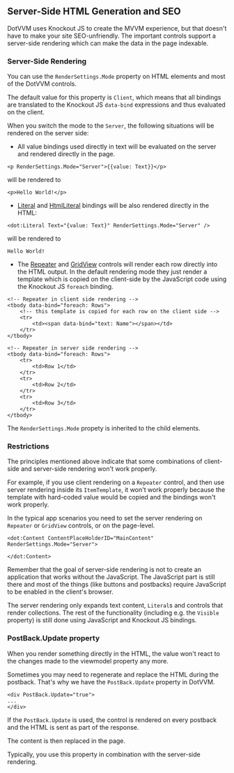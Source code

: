 ## Server-Side HTML Generation and SEO

DotVVM uses Knockout JS to create the MVVM experience, but that doesn't have to make your site SEO-unfriendly. The important controls support a server-side rendering which can make the data in the page indexable.

### Server-Side Rendering

You can use the `RenderSettings.Mode` property on HTML elements and most of the DotVVM controls.

The default value for this property is `Client`, which means that all bindings are translated to the Knockout JS `data-bind` expressions and thus evaluated on the client.

When you switch the mode to the `Server`, the following situations will be rendered on the server side:

* All value bindings used directly in text will be evaluated on the server and rendered directly in the page.

```DOTHTML
<p RenderSettings.Mode="Server">{{value: Text}}</p>
```
will be rendered to
```DOTHTML
<p>Hello World!</p>
```

* [Literal](/docs/controls/builtin/Literal/{branch}) and [HtmlLiteral](/docs/controls/builtin/HtmlLiteral/{branch}) bindings will be also rendered directly in the HTML:

```DOTHTML
<dot:Literal Text="{value: Text}" RenderSettings.Mode="Server" />
```
will be rendered to
```DOTHTML
Hello World!
```

* The [Repeater](/docs/controls/builtin/Repeater/{branch}) and [GridView](/docs/controls/builtin/GridView/{branch}) controls will render each row directly into the HTML output. In the default rendering mode they just render a template which is copied on the client-side by the JavaScript code using the Knockout JS `foreach` binding. 

```DOTHTML
<!-- Repeater in client side rendering -->
<tbody data-bind="foreach: Rows">
    <!-- this template is copied for each row on the client side -->
    <tr>    
        <td><span data-bind="text: Name"></span></td>
    </tr>
</tbody>
```

```DOTHTML
<!-- Repeater in server side rendering -->
<tbody data-bind="foreach: Rows">
    <tr>
        <td>Row 1</td>
    </tr>
    <tr>
        <td>Row 2</td>
    </tr>
    <tr>
        <td>Row 3</td>
    </tr>
</tbody>
```

The `RenderSettings.Mode` propety is inherited to the child elements.

### Restrictions

The principles mentioned above indicate that some combinations of client-side and server-side rendering won't work properly.

For example, if you use client rendering on a `Repeater` control, and then use server rendering inside its `ItemTemplate`, it won't work properly because the template with hard-coded value would be copied and the bindings won't work properly.

In the typical app scenarios you need to set the server rendering on `Repeater` or `GridView` controls, or on the page-level.

```DOTHTML
<dot:Content ContentPlaceHolderID="MainContent" RenderSettings.Mode="Server">
    
</dot:Content>
```

Remember that the goal of server-side rendering is not to create an application that works without the JavaScript. The JavaScript part is still there and most of the things (like buttons and postbacks) require JavaScript to be enabled in the client's browser.

The server rendering only expands text content, `Literal`s and controls that render collections. The rest of the functionality (including e.g. the `Visible` property) is still done using JavaScript and Knockout JS bindings.

### PostBack.Update property

When you render something directly in the HTML, the value won't react to the changes made to the viewmodel property any more.

Sometimes you may need to regenerate and replace the HTML during the postback. That's why we have the `PostBack.Update` property in DotVVM.

```DOTHTML
<div PostBack.Update="true">
...
</div>
```

If the `PostBack.Update` is used, the control is rendered on every postback and the HTML is sent as part of the response.

The content is then replaced in the page. 

Typically, you use this property in combination with the server-side rendering.
